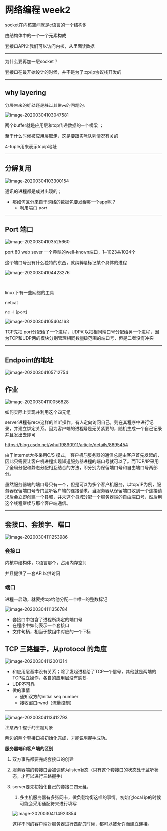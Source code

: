 # 网络编程 week2

socket在内核空间就是c语言的一个结构体

由结构体中的一个一个元素构成

套接口API让我们可以访问内核，从里面读数据

****

为什么要再加一层socket？

套接口在最开始设计的时候，并不是为了tcp/ip协议栈开发的

****

## why layering

分层带来的好处还是胜过其带来的问题的。

![image-20200304103047581](E:\thridSpring\网络编程\week2\image-20200304103047581.png)

两个buffer就是应用层和tcp传递数据的一个桥梁 ；

至于什么时候被应用层取走，这是要跟实际队列情况有关的

4-tuple用来表示tcpip地址

****

## 分解复用

![image-20200304103300154](E:\thridSpring\网络编程\week2\image-20200304103300154.png)

通讯的进程都是成对出现的；

- 那如何区分来自于网络的数据包要发给哪一个app呢？
  - 利用端口 port

****

## Port 端口

![image-20200304103525660](E:\thridSpring\网络编程\week2\image-20200304103525660.png)

port 80 web sever 一个典型的well-known端口，1~1023共1024个

这个端口号没有什么独特的东西，就纯粹是标记某个具体的进程  

![image-20200304104423276](E:\thridSpring\网络编程\week2\image-20200304104423276.png)

​                                                                                                                                                                                                                                                                                                                                                                                                                                                                                               

linux下有一些网络的工具

netcat

nc -l [port]

![image-20200304105404163](E:\thridSpring\网络编程\week2\image-20200304105404163.png)

TCP先把 port分配给了一个进程，UDP可以把相同端口号分配给另一个进程，因为TCP和UDP两的模块分别管理相同数量级范围的端口号，但是二者没有冲突                                                                       

****

##  Endpoint的地址

![image-20200304105712754](E:\thridSpring\网络编程\week2\image-20200304105712754.png)

## 作业

![image-20200304110056828](E:\thridSpring\网络编程\week2\image-20200304110056828.png)

如何实际上实现并利用这个四元组

server进程有recv这样的监听操作，有人定向访问自己，则在其程序中进行记录，并建立绑定关系。因为客户端的进程号是无关紧要的，随机生成一个自己记录并且发出去即可

https://blog.csdn.net/whui19890911/article/details/8695454

由于internet大多采用C/S 模式， 客户机与服务器的通信总是由客户首先发起的，因此只需要让客户机进程实现知道服务器进程的端口号就可以了。而TCP/IP采用了全局分配和静态分配相互结合的方法，即分别为保留端口号和自由端口号两部分。

虽然服务器端的端口号只有一个，但是可以为多个客户机服务，以tcp/IP为例，服务器保留端口号专门监听客户端的连接请求，当服务器从保留端口收到一个连接请求后会立即创建一个县城，并未这个县城分配一个服务器端的自由端口号，然后用这个线程继续与那个客户端通信。



****

## 套接口、套接字、端口

![image-20200304111253986](E:\thridSpring\网络编程\week2\image-20200304111253986.png)

### 套接口

内核中结构体，C语言那个，占用内存空间

并且提供了一套API以供访问

### 端口

进程一启动，就要找tcp给他分配一个唯一的整数标记

![image-20200304111356784](E:\thridSpring\网络编程\week2\image-20200304111356784.png)

- 套接口中包含了进程所绑定的端口号
- 在程序中如何表示一个套接口
- 文件句柄，相当于数组中对应的一个下标

##  TCP 三路握手，从protocol 的角度

![image-20200304112001314](E:\thridSpring\网络编程\week2\image-20200304112001314.png)

- 和应用层基本没有关系；除了发起进程给了TCP一个信号，其他就是两端的TCP独立操作，各自的应用层没有感觉-
- UDP不可靠
- 做的事情
  - 通知双方的initial seq number
  - 接收窗口rwnd（流量控制）

****

![image-20200304113412793](E:\thridSpring\网络编程\week2\image-20200304113412793.png)

注意两个握手的主题对象

两边的两个套接口被初始化完成，才能说明握手成功。

**服务器端和客户端的区别**

1. 双方事先都要完成套接口的创建

2. 服务器端的套接口会被调整为listen状态（只有这个套接口的状态处于监听状态，才可以进行三路握手）

3. server要先初始化自己的套接口四元组。

   1. 多主机服务器有多张网卡，做负载均衡这样的事情。初始化local ip的时候可能会采用通配符来进行填写

   ![image-20200304114923854](E:\thridSpring\网络编程\week2\image-20200304114923854.png)

   这样不同的客户端对服务器进行匹配的时候，都可以被允许而建立连接。

